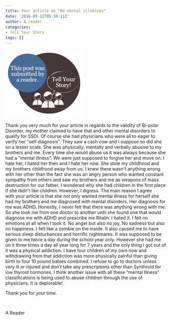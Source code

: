 ```yaml
---
title: Your article on "No mental illnesses"
date: '2016-09-12T05:30:11Z'
author: A reader
categories:
- Tell Your Story
tags: []
---
```


<img class="alignleft wp-image-1519 size-full" src="/images/tell-your-story.png" alt="This post was submitted by a reader." width="247" height="209" />

Thank you very much for your article in regards to the validity of Bi-polar Disorder. my mother claimed to have that and other mental disorders to qualify for SSDI. Of course she had physicians who were all to eager to verify her "self diagnosis". They saw a cash cow and I suppose so did she on a lesser scale. She was physically, mentally and verbally abusive to my brothers and me. Every time she would abuse us it was always because she had a "mental illness". We were just supposed to forgive her and move on. I hate her, I hated her then and I hate her now. She stole my childhood and my brothers childhood away from us. I knew there wasn't anything wrong with her other than the fact she was an angry person who wanted constant sympathy from others and saw my brothers and me as weapons of mass destruction for our father. I wondered why she had children in the first place if she didn't like children. However, I digress. The main reason I agree with your article is that she not only wanted mental illness for herself she had my brothers and me diagnosed with mental disorders. Her diagnosis for me was ADHD. Honestly, I never felt that there was anything wrong with me. So she took me from one doctor to another until she found one that would diagnose me with ADHD and prescribe me Ritalin. I hated it. I felt no emotions at all when I took it. No anger but also no joy, No sadness but also no happiness. I felt like a zombie on the inside. It also caused me to have serious sleep disturbances and horrific nightmares. It was supposed to be given to me twice a day during the school year only. However she had me on it three times a day all year long for 7 years and the only thing I got out of it was a physical addiction. I have four children of my own now and withdrawing from that addiction was more physically painful than giving birth to four 10 pound babies combined. I refuse to go to doctors unless very ill or injured and don't take any prescriptions other than Synthroid for low thyroid hormones. I think another issue with all these "mental Illness" classifications is being used to abuse children through the use of physicians. It is deplorable!

Thank you for your time.

&nbsp;

A Reader